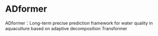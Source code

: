 # ADformer
ADformer：Long-term precise prediction framework for water quality in aquaculture based on adaptive decomposition Transformer 
